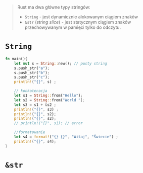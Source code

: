 
> Rust ma dwa główne typy stringów:
> 
> -  `String` - jest dynamicznie alokowanym ciągiem znaków
> - `&str` (*string slice*) - jest statycznym ciągiem znaków przechowywanym w pamięci tylko do odczytu.
> 



# `String`

```rust
fn main(){
	let mut s = String::new(); // pusty string
	s.push_str("a");
	s.push_str("b");
	s.push_str("c");
	println!("{}", s) ;

	// konkatenacja
	let s1 = String::from("Hello");
	let s2 = String::from("World ");
	let s3 = s1 + &s2 ;
	println!("{}", s3) ;
	println!("{}", s2);
	println!("{}", s2);
	// println!("{}", s1); // error

	//formatowanie
	let s4 = format!("{} {}", "Witaj", "Świecie") ;
	println!("{}", s4);
}
```

# `&str`







